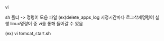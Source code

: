 vi

sh 폴더 -> 명령어 모음 파일 (ex)delete_apps_log  지정시간마다 로그삭제명령어 실행
linux명령어 중 vi를 통해 들어갈 수 있음

(ex)
vi tomcat_start.sh
